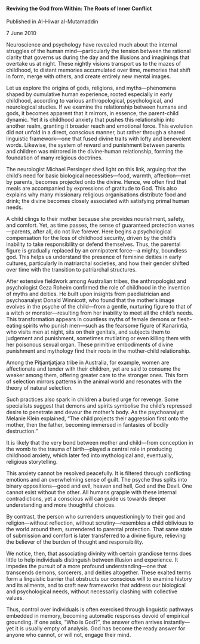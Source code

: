 <h4>Reviving the God from Within: The Roots of Inner Conflict</h4>

Published in Al-Hiwar al-Mutamaddin

7 June 2010

Neuroscience and psychology have revealed much about the internal struggles of the human mind—particularly the tension between the rational clarity that governs us during the day and the illusions and imaginings that overtake us at night. These nightly visions transport us to the mazes of childhood, to distant memories accumulated over time, memories that shift in form, merge with others, and create entirely new mental images.

Let us explore the origins of gods, religions, and myths—phenomena shaped by cumulative human experience, rooted especially in early childhood, according to various anthropological, psychological, and neurological studies. If we examine the relationship between humans and gods, it becomes apparent that it mirrors, in essence, the parent-child dynamic. Yet it is childhood anxiety that pushes this relationship into another realm, granting it broader reach and emotional force. This evolution did not unfold in a direct, conscious manner, but rather through a shared linguistic framework—one that fused divine traits with lofty and benevolent words. Likewise, the system of reward and punishment between parents and children was mirrored in the divine-human relationship, forming the foundation of many religious doctrines.

The neurologist Michael Persinger shed light on this link, arguing that the child’s need for basic biological necessities—food, warmth, affection—met by parents, becomes projected onto the divine. Hence, we often find that meals are accompanied by expressions of gratitude to God. This also explains why many missionary religious organisations distribute food and drink; the divine becomes closely associated with satisfying primal human needs.

A child clings to their mother because she provides nourishment, safety, and comfort. Yet, as time passes, the sense of guaranteed protection wanes—parents, after all, do not live forever. Here begins a psychological compensation for the loss of childhood security, driven by the child’s inability to take responsibility or defend themselves. Thus, the parental figure is gradually replaced by an omnipotent force—a mighty, boundless god. This helps us understand the presence of feminine deities in early cultures, particularly in matriarchal societies, and how their gender shifted over time with the transition to patriarchal structures.

After extensive fieldwork among Australian tribes, the anthropologist and psychologist Geza Roheim confirmed the role of childhood in the invention of myths and deities. He built upon insights from paediatrician and psychoanalyst Donald Winnicott, who found that the mother’s image evolves in the psyche of the child—from a gentle, nurturing figure to that of a witch or monster—resulting from her inability to meet all the child’s needs. This transformation appears in countless myths of female demons or flesh-eating spirits who punish men—such as the fearsome figure of Kanarintia, who visits men at night, sits on their genitals, and subjects them to judgement and punishment, sometimes mutilating or even killing them with her poisonous sexual organ. These primitive embodiments of divine punishment and mythology find their roots in the mother-child relationship.

Among the Pitjantjatjara tribe in Australia, for example, women are affectionate and tender with their children, yet are said to consume the weaker among them, offering greater care to the stronger ones. This form of selection mirrors patterns in the animal world and resonates with the theory of natural selection.

Such practices also spark in children a buried urge for revenge. Some specialists suggest that demons and spirits symbolise the child’s repressed desire to penetrate and devour the mother’s body. As the psychoanalyst Melanie Klein explained, “The child projects their aggression first onto the mother, then the father, becoming immersed in fantasies of bodily destruction.”

It is likely that the very bond between mother and child—from conception in the womb to the trauma of birth—played a central role in producing childhood anxiety, which later fed into mythological and, eventually, religious storytelling.

This anxiety cannot be resolved peacefully. It is filtered through conflicting emotions and an overwhelming sense of guilt. The psyche thus splits into binary oppositions—good and evil, heaven and hell, God and the Devil. One cannot exist without the other. All humans grapple with these internal contradictions, yet a conscious will can guide us towards deeper understanding and more thoughtful choices.

By contrast, the person who surrenders unquestioningly to their god and religion—without reflection, without scrutiny—resembles a child oblivious to the world around them, surrendered to parental protection. That same state of submission and comfort is later transferred to a divine figure, relieving the believer of the burden of thought and responsibility.

We notice, then, that associating divinity with certain grandiose terms does little to help individuals distinguish between illusion and experience. It impedes the pursuit of a more profound understanding—one that transcends demons, sorcerers, and deities altogether. These exalted terms form a linguistic barrier that obstructs our conscious will to examine history and its ailments, and to craft new frameworks that address our biological and psychological needs, without necessarily clashing with collective values.

Thus, control over individuals is often exercised through linguistic pathways embedded in memory, becoming automatic responses devoid of empirical grounding. If one asks, “Who is God?”, the answer often arrives instantly—yet it is usually empty of analysis. God has become the ready answer for anyone who cannot, or will not, engage their mind.